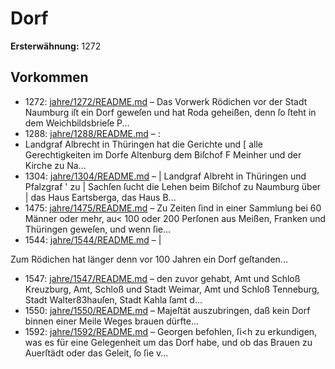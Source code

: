 # Dorf

**Ersterwähnung:** 1272

## Vorkommen
- 1272: [jahre/1272/README.md](../jahre/1272/README.md) – Das Vorwerk Rödichen vor der Stadt Naumburg iſt
ein Dorf geweſen und hat Roda geheißen, denn ſo ſteht
in dem Weichbildsbrieſe P...
- 1288: [jahre/1288/README.md](../jahre/1288/README.md) – :
- Landgraf Albrecht in Thüringen hat die Gerichte und
[ alle Gerechtigkeiten im Dorfe Altenburg dem Biſchof
F Meinher und der Kirche zu Na...
- 1304: [jahre/1304/README.md](../jahre/1304/README.md) – |
Landgraf Albreht in Thüringen und Pfalzgraf ' zu |
Sachſen ſucht die Lehen beim Biſchof zu Naumburg über |
das Haus Eartsberga, das Haus B...
- 1475: [jahre/1475/README.md](../jahre/1475/README.md) – Zu Zeiten ſind in einer Sammlung bei
60 Männer oder mehr, au< 100 oder 200 Perſonen aus
Meißen, Franken und Thüringen geweſen, und wenn ſie...
- 1544: [jahre/1544/README.md](../jahre/1544/README.md) – |

Zum Rödichen hat länger denn vor 100 Jahren ein
Dorf geſtanden...
- 1547: [jahre/1547/README.md](../jahre/1547/README.md) – den zuvor gehabt, Amt und Schloß Kreuzburg, Amt,
Schloß und Stadt Weimar, Amt und Schloß Tenneburg,
Stadt Walter83hauſen, Stadt Kahla ſamt d...
- 1550: [jahre/1550/README.md](../jahre/1550/README.md) – Majeſtät auszubringen,
daß kein Dorf binnen einer Meile Weges brauen dürfte...
- 1592: [jahre/1592/README.md](../jahre/1592/README.md) – Georgen befohlen, ſi<h zu erkundigen,
was es für eine Gelegenheit um das Dorf habe, und ob
das Brauen zu Auerſtädt oder das Geleit, ſo ſie v...
